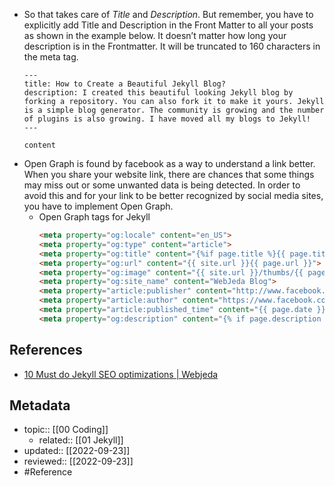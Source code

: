 
- So that takes care of _Title_ and _Description_. But remember, you have to explicitly add Title and Description in the Front Matter to all your posts as shown in the example below. It doesn’t matter how long your description is in the Frontmatter. It will be truncated to 160 characters in the meta tag.
	```prose
	---
	title: How to Create a Beautiful Jekyll Blog?
	description: I created this beautiful looking Jekyll blog by forking a repository. You can also fork it to make it yours. Jekyll is a simple blog generator. The community is growing and the number of plugins is also growing. I have moved all my blogs to Jekyll!
	---
	
	content
	
	```
- Open Graph is found by facebook as a way to understand a link better. When you share your website link, there are chances that some things may miss out or some unwanted data is being detected. In order to avoid this and for your link to be better recognized by social media sites, you have to implement Open Graph.
	- Open Graph tags for Jekyll
		```html
		<meta property="og:locale" content="en_US">
		<meta property="og:type" content="article">
		<meta property="og:title" content="{%if page.title %}{{ page.title }}{% else %}{{ site.title }}{% endif %}">
		<meta property="og:url" content="{{ site.url }}{{ page.url }}">
		<meta property="og:image" content="{{ site.url }}/thumbs/{{ page.image }}" />
		<meta property="og:site_name" content="WebJeda Blog">
		<meta property="article:publisher" content="http://www.facebook.com/webjeda" />
		<meta property="article:author" content="https://www.facebook.com/sharu725" />
		<meta property="article:published_time" content="{{ page.date }}" />
		<meta property="og:description" content="{% if page.description %}{{ page.description }}{% else %}{{ site.description }}{% endif %}">
		```


## References
- [10 Must do Jekyll SEO optimizations | Webjeda](https://blog.webjeda.com/optimize-jekyll-seo/)

## Metadata
- topic:: [[00 Coding]]
	- related:: [[01 Jekyll]]
- updated:: [[2022-09-23]]
- reviewed:: [[2022-09-23]]
- #Reference 
